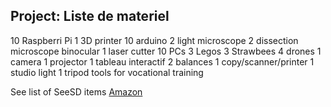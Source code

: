 ## Project: Liste de materiel
10 Raspberri Pi
1 3D printer
10 arduino
2 light microscope
2 dissection microscope binocular
1 laser cutter
10 PCs
3 Legos
3 Strawbees
4 drones
1 camera
1 projector
1 tableau interactif 
2 balances
1 copy/scanner/printer
1 studio light
1 tripod 
tools for vocational training

See list of SeeSD items [Amazon](https://www.amazon.com/gp/registry/wishlist/1M7I3NHTC1ZFH/ref=nav_wishlist_lists_1) 
